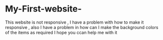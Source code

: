 # My-First-website-
This website is not responsive , I have a problem with how to make it responsive , also I have a problem in how can I make the background colors of the items as required
I hope you ccan help me with it
